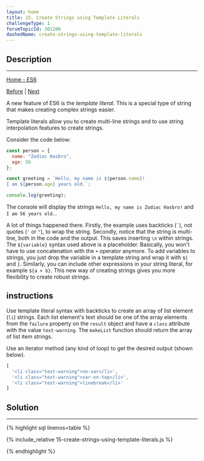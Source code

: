 ```yaml
---
layout: home 
title: 15. Create Strings using Template Literals
challengeType: 1
forumTopicId: 301200
dashedName: create-strings-using-template-literals
---
```


<div class="row">
<div class="columnStmt" markdown="1">

## Description
------

[Home - ES6](../es6/README.md)

[Before](./14-use-destructuring-assignment-to-pass-an-object-as-a-functions-parameters.md)  | [Next](./16-write-concise-object-literal-declarations-using-object-property-shorthand.md)

A new feature of ES6 is the <dfn>template literal</dfn>. This is a special type of string that makes creating complex strings easier.

Template literals allow you to create multi-line strings and to use string interpolation features to create strings.

Consider the code below:

```js
const person = {
  name: "Zodiac Hasbro",
  age: 56
};

const greeting = `Hello, my name is ${person.name}!
I am ${person.age} years old.`;

console.log(greeting);
```

The console will display the strings `Hello, my name is Zodiac Hasbro!` and `I am 56 years old.`.

A lot of things happened there. Firstly, the example uses backticks (`` ` ``), not quotes (`'` or `"`), to wrap the string. Secondly, notice that the string is multi-line, both in the code and the output. This saves inserting `\n` within strings. The `${variable}` syntax used above is a placeholder. Basically, you won't have to use concatenation with the `+` operator anymore. To add variables to strings, you just drop the variable in a template string and wrap it with `${` and `}`. Similarly, you can include other expressions in your string literal, for example `${a + b}`. This new way of creating strings gives you more flexibility to create robust strings.

##  instructions 

Use template literal syntax with backticks to create an array of list element (`li`) strings. Each list element's text should be one of the array elements from the `failure` property on the `result` object and have a `class` attribute with the value `text-warning`. The `makeList` function should return the array of list item strings.

Use an iterator method (any kind of loop) to get the desired output (shown below).

```js
[
  '<li class="text-warning">no-var</li>',
  '<li class="text-warning">var-on-top</li>',
  '<li class="text-warning">linebreak</li>'
]
```

</div>
<div class="columnSol" markdown="1">

## Solution
------

{% highlight sql linenos=table %}

{% include_relative 15-create-strings-using-template-literals.js %}

{% endhighlight %}

</div>
</div>


